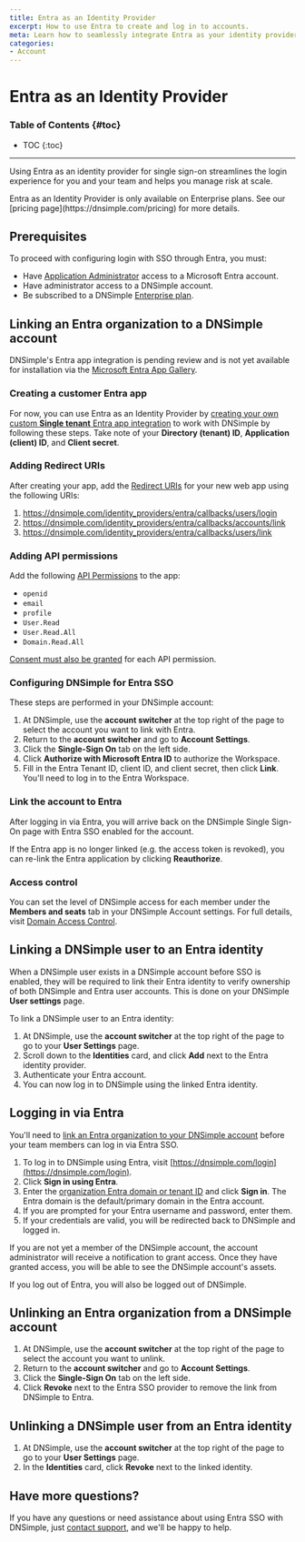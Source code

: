 ```yaml
---
title: Entra as an Identity Provider
excerpt: How to use Entra to create and log in to accounts.
meta: Learn how to seamlessly integrate Entra as your identity provider for account creation and secure logins, enhancing your user experience and security.
categories:
- Account
---
```


# Entra as an Identity Provider

### Table of Contents {#toc}

* TOC
{:toc}

---

Using Entra as an identity provider for single sign-on streamlines the login experience for you and your team and helps you manage risk at scale.

<info>
Entra as an Identity Provider is only available on Enterprise plans. See our [pricing page](https://dnsimple.com/pricing) for more details.
</info>

## Prerequisites

To proceed with configuring login with SSO through Entra, you must:

- Have [Application Administrator](https://learn.microsoft.com/en-us/entra/identity/role-based-access-control/permissions-reference#application-administrator) access to a Microsoft Entra account.
- Have administrator access to a DNSimple account.
- Be subscribed to a DNSimple [Enterprise plan](https://dnsimple.com/enterprises).

## Linking an Entra organization to a DNSimple account

DNSimple's Entra app integration is pending review and is not yet available for installation via the [Microsoft Entra App Gallery](https://www.microsoft.com/en-us/security/business/identity-access/microsoft-entra-integrated-apps).

### Creating a customer Entra app

For now, you can use Entra as an Identity Provider by [creating your own custom **Single tenant** Entra app integration](https://docs.azure.cn/en-us/data-explorer/kusto/access-control/provision-entra-id-app) to work with DNSimple by following these steps. Take note of your **Directory (tenant) ID**, **Application (client) ID**, and **Client secret**.

### Adding Redirect URIs

After creating your app, add the [Redirect URIs](https://learn.microsoft.com/en-us/entra/identity-platform/how-to-add-redirect-uri) for your new web app using the following URIs:
1. https://dnsimple.com/identity_providers/entra/callbacks/users/login
1. https://dnsimple.com/identity_providers/entra/callbacks/accounts/link
1. https://dnsimple.com/identity_providers/entra/callbacks/users/link

### Adding API permissions

Add the following [API Permissions](https://learn.microsoft.com/en-us/entra/identity-platform/howto-update-permissions) to the app:

- `openid`
- `email`
- `profile`
- `User.Read`
- `User.Read.All`
- `Domain.Read.All`

[Consent must also be granted](https://learn.microsoft.com/en-us/entra/identity-platform/howto-update-permissions#grant-consent-for-the-added-permissions-for-the-enterprise-application) for each API permission.

### Configuring DNSimple for Entra SSO

These steps are performed in your DNSimple account:

1. At DNSimple, use the **account switcher** at the top right of the page to select the account you want to link with Entra.
1. Return to the **account switcher** and go to **Account Settings**.
1. Click the **Single-Sign On** tab on the left side.
1. Click **Authorize with Microsoft Entra ID** to authorize the Workspace.
1. Fill in the Entra Tenant ID, client ID, and client secret, then click **Link**. You'll need to log in to the Entra Workspace.

### Link the account to Entra

After logging in via Entra, you will arrive back on the DNSimple Single Sign-On page with Entra SSO enabled for the account.

If the Entra app is no longer linked (e.g. the access token is revoked), you can re-link the Entra application by clicking **Reauthorize**.

### Access control

You can set the level of DNSimple access for each member under the **Members and seats** tab in your DNSimple Account settings. For full details, visit [Domain Access Control](/articles/domain-access-control/).

## Linking a DNSimple user to an Entra identity

When a DNSimple user exists in a DNSimple account before SSO is enabled, they will be required to link their Entra identity to verify ownership of both DNSimple and Entra user accounts. This is done on your DNSimple **User settings** page.

To link a DNSimple user to an Entra identity:
1. At DNSimple, use the **account switcher** at the top right of the page to go to your **User Settings** page.
1. Scroll down to the **Identities** card, and click **Add** next to the Entra identity provider.
1. Authenticate your Entra account.
1. You can now log in to DNSimple using the linked Entra identity.

## Logging in via Entra

You'll need to [link an Entra organization to your DNSimple account](#linking-an-entra-organization-to-a-dnsimple-account) before your team members can log in via Entra SSO.
1. To log in to DNSimple using Entra, visit [https://dnsimple.com/login](https://dnsimple.com/login).
1. Click **Sign in using Entra**.
1. Enter the [organization Entra domain or tenant ID](https://learn.microsoft.com/en-us/partner-center/account-settings/find-ids-and-domain-names#find-the-microsoft-entra-tenant-id-and-primary-domain-name) and click **Sign in**. The Entra domain is the default/primary domain in the Entra account.
1. If you are prompted for your Entra username and password, enter them.
1. If your credentials are valid, you will be redirected back to DNSimple and logged in.

<info>
If you are not yet a member of the DNSimple account, the account administrator will receive a notification to grant access. Once they have granted access, you will be able to see the DNSimple account's assets.

If you log out of Entra, you will also be logged out of DNSimple.
</info>

## Unlinking an Entra organization from a DNSimple account

1. At DNSimple, use the **account switcher** at the top right of the page to select the account you want to unlink. 
2. Return to the **account switcher** and go to **Account Settings**. 
3. Click the **Single-Sign On** tab on the left side. 
4. Click **Revoke** next to the Entra SSO provider to remove the link from DNSimple to Entra.

## Unlinking a DNSimple user from an Entra identity

1. At DNSimple, use the **account switcher** at the top right of the page to go to your **User Settings** page.
1. In the **Identities** card, click **Revoke** next to the linked identity.

## Have more questions?

If you have any questions or need assistance about using Entra SSO with DNSimple, just [contact support](https://dnsimple.com/feedback), and we'll be happy to help.
